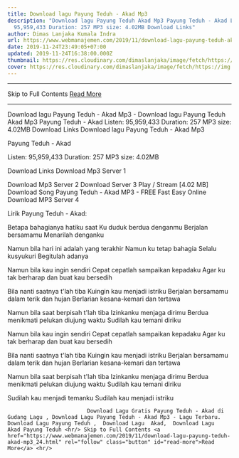 ```yaml
---
title: Download lagu Payung Teduh - Akad Mp3
description: "Download lagu Payung Teduh Akad Mp3 Payung Teduh - Akad Listen:
  95,959,433 Duration: 257 MP3 size: 4.02MB Download Links"
author: Dimas Lanjaka Kumala Indra
url: https://www.webmanajemen.com/2019/11/download-lagu-payung-teduh-akad-mp3_24.html
date: 2019-11-24T23:49:05+07:00
updated: 2019-11-24T16:38:00.000Z
thumbnail: https://res.cloudinary.com/dimaslanjaka/image/fetch/https://img.youtube.com/vi/viW0M5R2BLo/hqdefault.jpg
cover: https://res.cloudinary.com/dimaslanjaka/image/fetch/https://img.youtube.com/vi/viW0M5R2BLo/hqdefault.jpg
---
```


<hr/> Skip to Full Contents <a href="https://www.webmanajemen.com/2019/11/download-lagu-payung-teduh-akad-mp3_24.html" rel="follow" class="button" id="read-more">Read More</a> <hr/> Download lagu Payung Teduh - Akad Mp3 - Download lagu Payung Teduh Akad Mp3 Payung Teduh - Akad Listen: 95,959,433 Duration: 257 MP3 size: 4.02MB Download Links Download lagu Payung Teduh - Akad Mp3

  Payung Teduh - Akad 

  Listen: 95,959,433 
  Duration: 257 
  MP3 size: 4.02MB 

  Download Links 
  Download Mp3 Server 1 

  Download Mp3 Server 2 
  Download Server 3 
  Play / Stream [4.02 MB] Download Song Payung Teduh - Akad MP3 - FREE Fast Easy Online 
  Download MP3 Server 4 


                             
Lirik Payung Teduh - Akad:
                             
Betapa bahagianya hatiku saat
  Ku duduk berdua denganmu
  Berjalan bersamamu
  Menarilah denganku
  
  Namun bila hari ini adalah yang terakhir
  Namun ku tetap bahagia
  Selalu kusyukuri
  Begitulah adanya
  
  Namun bila kau ingin sendiri
  Cepat cepatlah sampaikan kepadaku
  Agar ku tak berharap
  dan buat kau bersedih
  
  Bila nanti saatnya t'lah tiba
  Kuingin kau menjadi istriku
  Berjalan bersamamu dalam terik dan hujan
  Berlarian kesana-kemari dan tertawa
  
  Namun bila saat berpisah t'lah tiba
  Izinkanku menjaga dirimu
  Berdua menikmati pelukan diujung waktu
  Sudilah kau temani diriku
  
  Namun bila kau ingin sendiri
  Cepat cepatlah sampaikan kepadaku
  Agar ku tak berharap
  dan buat kau bersedih
  
  Bila nanti saatnya t'lah tiba
  Kuingin kau menjadi istriku
  Berjalan bersamamu dalam terik dan hujan
  Berlarian kesana-kemari dan tertawa
  
  Namun bila saat berpisah t'lah tiba
  Izinkanku menjaga dirimu
  Berdua menikmati pelukan diujung waktu
  Sudilah kau temani diriku
  
  Sudilah kau menjadi temanku
  Sudilah kau menjadi
  istriku                                 
                                 
                             Download Lagu Gratis Payung Teduh - Akad di Gudang Lagu , Download Lagu Payung Teduh - Akad Mp3 - Lagu Terbaru.                                                         Download Lagu Payung Teduh ,  Download Lagu  Akad,  Download Lagu  Akad Payung Teduh <hr/> Skip to Full Contents <a href="https://www.webmanajemen.com/2019/11/download-lagu-payung-teduh-akad-mp3_24.html" rel="follow" class="button" id="read-more">Read More</a> <hr/>